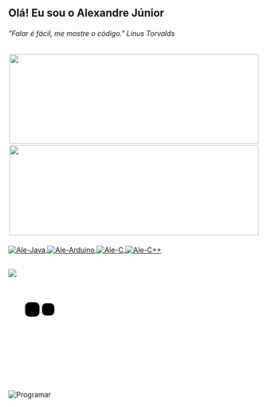 ## Olá! Eu sou o Alexandre Júnior
###### "Falar é fácil, me mostre o código." Linus Torvalds
<div align="center">
  <a href="https://github.com/Alejunior32">
  <img height="180" width="500em" src="https://github-readme-stats.vercel.app/api?username=Alejunior32&show_icons=true&theme=dracula&include_all_commits=true&count_private=true"/>
  <img height="180" width="500em" src="https://github-readme-stats.vercel.app/api/top-langs/?username=Alejunior32&layout=compact&langs_count=7&theme=dracula"/>
</div>
<div style="display: inline_block"><br>
  <img align="center" alt="Ale-Java" height="30" width="40" src="https://cdn.jsdelivr.net/gh/devicons/devicon/icons/java/java-original.svg" /> 
  <img align="center" alt="Ale-Arduino" height="30" width="40" src="https://cdn.jsdelivr.net/gh/devicons/devicon/icons/arduino/arduino-original.svg" />   
  <img align="center" alt="Ale-C" height="30" width="40" src="https://cdn.jsdelivr.net/gh/devicons/devicon/icons/c/c-original.svg" />
  <img align="center" alt="Ale-C++" height="30" width="40" src="https://cdn.jsdelivr.net/gh/devicons/devicon/icons/cplusplus/cplusplus-original.svg" />       
   
</div>
  
  ##
  
<div> 
  <a href="https://www.linkedin.com/in/alexandre-freire-ropero-júnior-812089181/" target="_blank"><img src="https://img.shields.io/badge/-LinkedIn-%230077B5?style=for-the-badge&logo=linkedin&logoColor=white" target="_blank"></a>  
  
  ![Snake animation](https://github.com/Alejunior32/Alejunior32/blob/output/github-contribution-grid-snake.svg)
  
</div>  
  
<div> 
  <img align="center"  alt= "Programar" height="450" width="1000" src="https://media.giphy.com/media/qgQUggAC3Pfv687qPC/giphy.gif" > 
</div>
  

   
  

